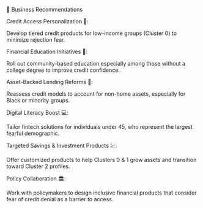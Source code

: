 💼 Business Recommendations

Credit Access Personalization 🎯:

Develop tiered credit products for low-income groups (Cluster 0) to minimize rejection fear.

Financial Education Initiatives 📘:

Roll out community-based education especially among those without a college degree to improve credit confidence.

Asset-Backed Lending Reforms 🏡:

Reassess credit models to account for non-home assets, especially for Black or minority groups.

Digital Literacy Boost 💻:

Tailor fintech solutions for individuals under 45, who represent the largest fearful demographic.

Targeted Savings & Investment Products 💹:

Offer customized products to help Clusters 0 & 1 grow assets and transition toward Cluster 2 profiles.

Policy Collaboration 🏛️:

Work with policymakers to design inclusive financial products that consider fear of credit denial as a barrier to access.
